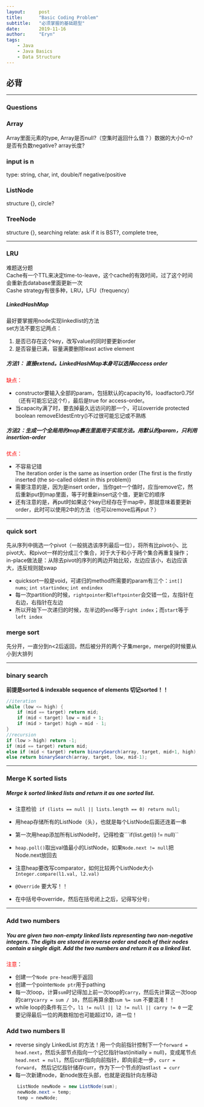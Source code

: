 ```yaml
---
layout:     post
title:      "Basic Coding Problem"
subtitle:   "必须掌握的基础题型"
date:       2019-11-16
author:     "Eryn"
tags:
    - Java
    - Java Basics
    - Data Structure
---
```



## 必背
-------------------------

### Questions
### Array
Array里面元素的type, Array是否null?（空集时返回什么值？）数据的大小0-n? 是否有负数negative? array长度?

### input is n
type: string, char, int, double/f
negative/positive

### ListNode
structure {}, circle?

### TreeNode
structure {}, searching relate: ask if it is BST?, complete tree,    

-----------------------------------
### LRU
难题送分题    
Cache有一个TTL来决定time-to-leave，这个cache的有效时间，过了这个时间会重新去database里面更新一次    
Cashe strategy有很多种，LRU，LFU（frequency）    

##### **LinkedHashMap**   
最好要掌握用node实现linkedlist的方法   
set方法不要忘记两点：    
1. 是否已存在这个key，改写value的同时要更新order   
2. 是否容量已满，容量满要删除least active element   

##### 方法1： 直接extend。LinkedHashMap本身可以选择access order        
<font color = red>缺点：</font>    
* constructor要输入全部的param，包括默认的capacity16，loadfactor0.75f（还有可能忘记这个f），最后是true for access-order。   
* 当capacity满了时，要去掉最久远访问的那一个，可以override protected boolean removeEldestEntry()不过很可能忘记或不熟练   

##### 方法2：生成一个全局用的map裹在里面用于实现方法。用默认的param，只利用insertion-order      
<font color = red>优点：</font>
* 不容易记错     
    The iteration order is the same as insertion order (The first is the firstly inserted (the so-called oldest in this problem))   
* 需要注意的是，因为是insert order，当你get一个值时，应当remove它，然后重新put到map里面，等于时重新insert这个值，更新它的顺序   
* 还有注意的是，再put时如果这个key已经存在于map中，那就意味着要更新order，此时可以使用2中的方法（也可以remove后再put？）

----------------------------

### quick sort
先从序列中挑选一个pivot（一般挑选该序列最后一位），将所有比pivot小、比pivot大、和pivot一样的分成三个集合，对于大于和小于两个集合再重复操作；    
in-place做法是：从除去pivot的序列的两边开始比较，左边应该小，右边应该大，违反规则就swap   

* quicksort一般是void，可递归的method所需要的param有三个：```int[] nums```; ```int startindex```; ```int endindex```
* 每一次partition的时候，```rightpointer```和```leftpointer```会交错一位，左指针在右边，右指针在左边
* 所以开始下一次递归的时候，左半边的```end```等于```right index```；而```start```等于```left index```

### merge sort     
先分开，一直分到n<2后返回，然后被分开的两个子集merge，merge的时候要从小到大排列    

---------------------------
### binary search

**前提是sorted & indexable sequence of elements 切记sorted！！**           

```java
//iteration
while (low <= high) {
    if (mid == target) return mid;
    if (mid < target) low = mid + 1;
    if (mid > target) high = mid - 1;
}
//recursion
if (low > high) return -1;
if (mid == target) return mid;
else if (mid < target) return binarySearch(array, target, mid+1, high);
else return binarySearch(array, target, low, mid-1);
```
-----------------------------
### Merge K sorted lists      
##### Merge k sorted linked lists and return it as one sorted list. 
* 注意检验``` if (lists == null || lists.length == 0) return null;```
* 用heap存储所有的ListNode（头），也就是每个ListNode后面还连着一串
* 第一次用heap添加所有ListNode时，记得检查```if(list.get(i) != null)``
* ```heap.poll()```取出val值最小的ListNode，如果```Node.next != null```把Node.next放回去

* 注意heap要改写comparator，如何比较两个ListNode大小```Integer.compare(l1.val, l2.val)```
* ```@Override``` 要大写！！
* 在中括号中override，然后在括号闭上之后，记得写分号```;```  


--------------------------
### Add two numbers
##### You are given two non-empty linked lists representing two non-negative integers. The digits are stored in reverse order and each of their nodes contain a single digit. Add the two numbers and return it as a linked list.
<font color = red>注意</font>：
* 创建一个```Node pre-head```用于返回
* 创建一个pointer```Node ptr```用于pathing
* 每一次loop，计算```sum```时记得加上前一次loop的```carry```，然后先计算这一次loop的carry```carry = sum / 10```，然后再算余数```sum %= sum``` 不要混淆！！
* while loop的条件有三个，```l1 != null || l2 != null || carry != 0``` 一定要记得最后一位的两数相加也可能超过10，进一位！
 
### Add two numbers II
* reverse singly LinkedList 的方法！用一个向前指针控制下一个```forward = head.next```，然后头部节点指向一个记忆指针last(initially = null)，变成尾节点```head.next = null```，然后curr指向向前指针，即向前走一步，```curr = forward```， 然后记忆指针储存curr，作为下一个节点的last```last = curr```
* 每一次新建node，新node放在头部，也就是说指针向左移动
```java
    ListNode newNode = new ListNode(sum);
    newNode.next = temp;
    temp = newNode;
```
